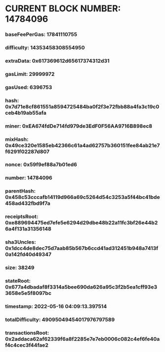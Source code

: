 # CURRENT BLOCK NUMBER: 14784096

### baseFeePerGas: 17841110755
### difficulty: 14353458308554950
### extraData: 0x617369612d65617374312d31
### gasLimit: 29999972
### gasUsed: 6396753
### hash: 0x7d71e8cf861551a8594725484ba0f2f3e72fbb88a4fa3c19c0ceb4b19ab55afa
### miner: 0xEA674fdDe714fd979de3EdF0F56AA9716B898ec8
### mixHash: 0x49ce320e1585eb42366c61a4ad62757b360151fee84ab21e7f6291f02287d807
### nonce: 0x59f9ef88a7b01ed6
### number: 14784096
### parentHash: 0x458c53cccafb14119d966a69c5264d54c3253a5f44bc41bde458ad432fbd9f7a
### receiptsRoot: 0xe889694475ed7efe5e6294d29dbe48b22a11fc3bf26e44b26a4f131a31356148
### sha3Uncles: 0x1dcc4de8dec75d7aab85b567b6ccd41ad312451b948a7413f0a142fd40d49347
### size: 38249
### stateRoot: 0x677a4dbadaf8f3314a5bee690da626a95c3f2b5ea1cff93e33658e5e5f8097bc
### timestamp: 2022-05-16 04:09:13.397514
### totalDifficulty: 49095049454017976797589
### transactionsRoot: 0x2addaca62af62339f6a8f2285e7e7eb0006c082c4ef6fe40af4c4cec3f44fae2
